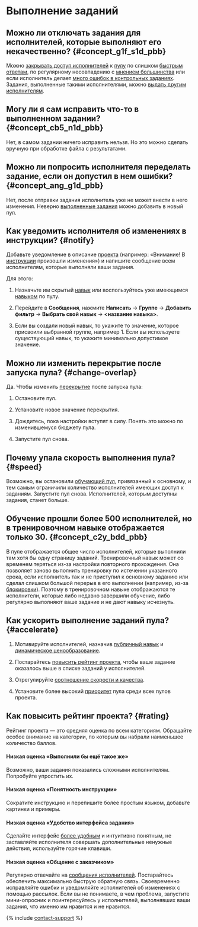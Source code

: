 # Выполнение заданий

## Можно ли отключать задания для исполнителей, которые выполняют его некачественно? {#concept_g1f_s1d_pbb}

Можно [закрывать доступ исполнителей](../../glossary#banned-worker) к [пулу](../../glossary#pool) по слишком [быстрым ответам](control.md#fast-answers), по регулярному несовпадению с [мнением большинства](mvote.md) или если исполнитель делает [много ошибок в контрольных заданиях](goldenset.md). Задания, выполненные такими исполнителями, можно [выдать другим исполнителям](restore-task-overlap.md).

## Могу ли я сам исправить что-то в выполненном задании? {#concept_cb5_n1d_pbb}

Нет, в самом задании ничего исправить нельзя. Но это можно сделать вручную при обработке файла с результатами.

## Можно ли попросить исполнителя переделать задание, если он допустил в нем ошибки? {#concept_ang_g1d_pbb}

Нет, после отправки задания исполнитель уже не может внести в него изменения. Неверно [выполненные задания](../../glossary#submitted-answers) можно добавить в новый пул.

## Как уведомить исполнителя об изменениях в инструкции? {#notify}

Добавьте уведомление в описание [проекта](../../glossary#project) (например: «Внимание! В [инструкции](../../glossary#task-instruction) произошли изменения») и напишите сообщение всем исполнителям, которые выполняли ваши задания.

Для этого:

1. Назначьте им скрытый [навык](../../glossary#skill) или воспользуйтесь уже имеющимся [навыком](nav-assign.md) по пулу.

1. Перейдите в **Сообщения**, нажмите **Написать** → **Группе** → **Добавить фильтр** → **Выбрать свой навык** → **<название навыка>**.

1. Если вы создали новый навык, то укажите то значение, которое присвоили выбранной группе, например 1. Если вы используете существующий навык, то укажите минимально допустимое значение.

## Можно ли изменить перекрытие после запуска пула? {#change-overlap}

Да. Чтобы изменить [перекрытие](../../glossary#overlap) после запуска пула:

1. Остановите пул.

1. Установите новое значение перекрытия.

1. Дождитесь, пока настройки вступят в силу. Понять это можно по изменившемуся бюджету пула.

1. Запустите пул снова.

## Почему упала скорость выполнения пула? {#speed}

Возможно, вы остановили [обучающий пул](../../glossary#training-pool), привязанный к основному, и тем самым ограничили количество исполнителей имеющих доступ к заданиям. Запустите пул снова. Исполнителей, которым доступны задания, станет больше.

## Обучение прошли более 500 исполнителей, но в тренировочном навыке отображается только 30. {#concept_c2y_bdd_pbb}

В пуле отображается общее число исполнителей, которые выполнили там хотя бы одну страницу заданий. Тренировочный навык может со временем теряться из-за настройки повторного прохождения. Она позволяет заново выполнить тренировку по истечении указанного срока, если исполнитель так и не приступил к основному заданию или сделал слишком большой перерыв в его выполнении (например, из-за [блокировки](../../glossary#banned-worker)). Поэтому в тренировочном навыке отображаются те исполнители, которые либо недавно завершили обучение, либо регулярно выполняют ваше задание и не дают навыку исчезнуть.

## Как ускорить выполнение заданий пула? {#accelerate}

1. Мотивируйте исполнителей, назначив [публичный навык](nav-create.md#public) и [динамическое ценообразование](dynamic-pricing.md).

1. Постарайтесь [повысить рейтинг проекта](#rating), чтобы ваше задание оказалось выше в списке заданий у исполнителей.

1. Отрегулируйте [соотношение скорости и качества](adjust.md).

1. Установите более высокий [приоритет](pool_poolparams.md#priority) пула среди всех пулов проекта.

## Как повысить рейтинг проекта? {#rating}

Рейтинг проекта — это средняя оценка по всем категориям. Обращайте особое внимание на категории, по которым вы набрали наименьшее количество баллов.

#### Низкая оценка «Выполнили бы ещё такое же»

Возможно, ваши задания показались сложными исполнителям. Попробуйте упростить их.

#### Низкая оценка «Понятность инструкции»

Сократите инструкцию и перепишите более простым языком, добавьте картинки и примеры.

#### Низкая оценка «Удобство интерфейса задания»

Сделайте интерфейс [более удобным](spec.md) и интуитивно понятным, не заставляйте исполнителя совершать дополнительные ненужные действия, используйте горячие клавиши.

#### Низкая оценка «Общение с заказчиком»

Регулярно отвечайте на [сообщения исполнителей](messaging.md). Постарайтесь обеспечить максимально быструю обратную связь. Своевременно исправляйте ошибки и уведомляйте исполнителей об изменениях с помощью рассылок.
Если вы не понимаете, в чем проблема, запустите мини-опросник и поинтересуйтесь у исполнителей, выполнявших ваши задания, что именно им нравится и не нравится.

{% include [contact-support](../_includes/contact-support-help.md) %}